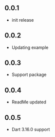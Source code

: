 ## 0.0.1
* init release
## 0.0.2
* Updating example
## 0.0.3
* Support package
## 0.0.4
* ReadMe updated
## 0.0.5
* Dart 3.16.0 support
